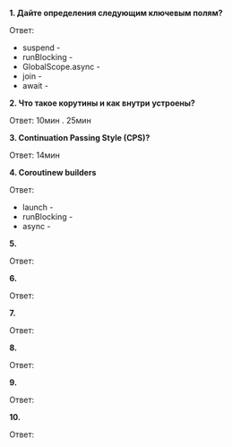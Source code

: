 **1. Дайте определения следующим ключевым полям?**

Ответ:

* suspend -
* runBlocking -
* GlobalScope.async - 
* join - 
* await - 


**2. Что такое корутины и как внутри устроены?**

Ответ: 10мин . 25мин

**3. Continuation Passing Style (CPS)?**

Ответ: 14мин

**4. Coroutinew builders**

Ответ:

* launch -
* runBlocking - 
* async - 


**5.**

Ответ:

**6.**

Ответ:

**7.**

Ответ:

**8.**

Ответ:

**9.**

Ответ:

**10.**

Ответ:
